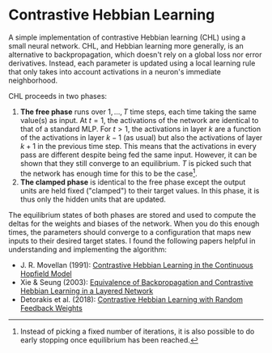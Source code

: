 # Contrastive Hebbian Learning

A simple implementation of contrastive Hebbian learning (CHL) using a small neural network. CHL, and Hebbian learning more generally, is an alternative to backpropagation, which doesn't rely on a global loss nor error derivatives. Instead, each parameter is updated using a local learning rule that only takes into account activations in a neuron's immediate neighborhood.

CHL proceeds in two phases:

1. **The free phase** runs over $1,...,T$ time steps, each time taking the same value(s) as input. At $t=1$, the activations of the network are identical to that of a standard MLP. For $t>1$, the activations in layer $k$ are a function of the activations in layer $k-1$ (as usual) but also the activations of layer $k+1$ in the previous time step. This means that the activations in every pass are different despite being fed the same input. However, it can be shown that they still converge to an equilibrium. $T$ is picked such that the network has enough time for this to be the case[^1].
2. **The clamped phase** is identical to the free phase except the output units are held fixed ("clamped") to their target values. In this phase, it is thus only the hidden units that are updated.

The equilibrium states of both phases are stored and used to compute the deltas for the weights and biases of the network. When you do this enough times, the parameters should converge to a configuration that maps new inputs to their desired target states. I found the following papers helpful in understanding and implementing the algorithm:

* J. R. Movellan (1991): [Contrastive Hebbian Learning in the Continuous Hopfield Model](https://inc.ucsd.edu/mplab/46/media/CHL90.pdf)
* Xie & Seung (2003): [Equivalence of Backpropagation and Contrastive Hebbian Learning in a Layered Network](https://www.researchgate.net/publication/10896451_Equivalence_of_Backpropagation_and_Contrastive_Hebbian_Learning_in_a_Layered_Network)
* Detorakis et al. (2018): [Contrastive Hebbian Learning with Random Feedback Weights](https://arxiv.org/abs/1806.07406)

[^1]: Instead of picking a fixed number of iterations, it is also possible to do early stopping once equilibrium has been reached.

